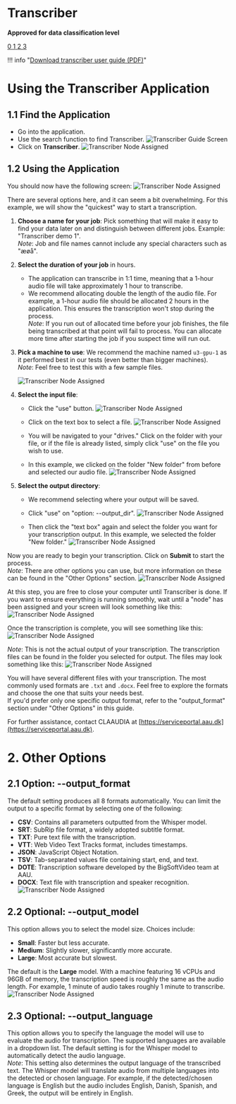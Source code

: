 # Transcriber
**Approved for data classification level**

<a href="https://www.security.aau.dk/data-classification" target="_blank" class="icon-container">
    <span class="icon level-0" title="Approved for public data">0</span>
    <span class="icon level-1" title="Approved for internal data">1</span>
    <span class="icon level-2" title="Approved for confidential data">2</span>
    <span class="icon level-3" title="Approved for strictly confidential data">3</span>
</a>

!!! info "[Download transcriber user guide (PDF)](/assets/transcriber-userguide-1-1.pdf)"
    
# Using the Transcriber Application

## 1.1 Find the Application
- Go into the application.
- Use the search function to find Transcriber.
![Transcriber Guide Screen](/assets/img/UCloud/Transcriberguide16.jpg)
- Click on **Transcriber**.
![Transcriber Node Assigned](/assets/img/UCloud/Transcriberguide17.jpg)


## 1.2 Using the Application
You should now have the following screen:
![Transcriber Node Assigned](/assets/img/UCloud/Transcriberguide18.jpg)

There are several options here, and it can seem a bit overwhelming. For this example, we will show the "quickest" way to start a transcription.

1. **Choose a name for your job**: Pick something that will make it easy to find your data later on and distinguish between different jobs. Example: "Transcriber demo 1".  
   _Note_: Job and file names cannot include any special characters such as "æøå".
   
2. **Select the duration of your job** in hours.
   - The application can transcribe in 1:1 time, meaning that a 1-hour audio file will take approximately 1 hour to transcribe.
   - We recommend allocating double the length of the audio file. For example, a 1-hour audio file should be allocated 2 hours in the application. This ensures the transcription won't stop during the process.  
   _Note_: If you run out of allocated time before your job finishes, the file being transcribed at that point will fail to process. You can allocate more time after starting the job if you suspect time will run out.

3. **Pick a machine to use**: We recommend the machine named `u3-gpu-1` as it performed best in our tests (even better than bigger machines).  
   _Note_: Feel free to test this with a few sample files.
   
   ![Transcriber Node Assigned](/assets/img/UCloud/Transcriberguide19.jpg)


4. **Select the input file**:
   - Click the "use" button.
   ![Transcriber Node Assigned](/assets/img/UCloud/Transcriberguide20.jpg)

   - Click on the text box to select a file.
   ![Transcriber Node Assigned](/assets/img/UCloud/Transcriberguide21.jpg)

   - You will be navigated to your "drives." Click on the folder with your file, or if the file is already listed, simply click "use" on the file you wish to use.
   - In this example, we clicked on the folder "New folder" from before and selected our audio file.
    ![Transcriber Node Assigned](/assets/img/UCloud/Transcriberguide22.jpg)


5. **Select the output directory**:
   - We recommend selecting where your output will be saved.
   - Click "use" on "option: --output_dir".
   ![Transcriber Node Assigned](/assets/img/UCloud/Transcriberguide23.jpg)

   - Then click the "text box" again and select the folder you want for your transcription output. In this example, we selected the folder "New folder."
   ![Transcriber Node Assigned](/assets/img/UCloud/Transcriberguide24.jpg)

Now you are ready to begin your transcription. Click on **Submit** to start the process.  
_Note_: There are other options you can use, but more information on these can be found in the "Other Options" section.
![Transcriber Node Assigned](/assets/img/UCloud/Transcriberguide25)

At this step, you are free to close your computer until Transcriber is done. If you want to ensure everything is running smoothly, wait until a "node" has been assigned and your screen will look something like this:
![Transcriber Node Assigned](/assets/img/UCloud/Transcriberguide26.jpg)

Once the transcription is complete, you will see something like this:
![Transcriber Node Assigned](/assets/img/UCloud/Transcriberguide27.jpg)

_Note_: This is not the actual output of your transcription. The transcription files can be found in the folder you selected for output. The files may look something like this:
![Transcriber Node Assigned](/assets/img/UCloud/Transcriberguide28.jpg)


You will have several different files with your transcription. The most commonly used formats are `.txt` and `.docx`. Feel free to explore the formats and choose the one that suits your needs best.  
If you'd prefer only one specific output format, refer to the "output_format" section under "Other Options" in this guide.

For further assistance, contact CLAAUDIA at [https://serviceportal.aau.dk](https://serviceportal.aau.dk).

# 2. Other Options

## 2.1 Option: --output_format
The default setting produces all 8 formats automatically. You can limit the output to a specific format by selecting one of the following:

- **CSV**: Contains all parameters outputted from the Whisper model.
- **SRT**: SubRip file format, a widely adopted subtitle format.
- **TXT**: Pure text file with the transcription.
- **VTT**: Web Video Text Tracks format, includes timestamps.
- **JSON**: JavaScript Object Notation.
- **TSV**: Tab-separated values file containing start, end, and text.
- **DOTE**: Transcription software developed by the BigSoftVideo team at AAU.
- **DOCX**: Text file with transcription and speaker recognition.
![Transcriber Node Assigned](/assets/img/UCloud/Transcriberguide29.jpg)

## 2.2 Optional: --output_model
This option allows you to select the model size. Choices include:
- **Small**: Faster but less accurate.
- **Medium**: Slightly slower, significantly more accurate.
- **Large**: Most accurate but slowest.

The default is the **Large** model. With a machine featuring 16 vCPUs and 96GB of memory, the transcription speed is roughly the same as the audio length. For example, 1 minute of audio takes roughly 1 minute to transcribe.
![Transcriber Node Assigned](/assets/img/UCloud/Transcriberguide30.jpg)
## 2.3 Optional: --output_language
This option allows you to specify the language the model will use to evaluate the audio for transcription. The supported languages are available in a dropdown list.
The default setting is for the Whisper model to automatically detect the audio language.  
_Note_: This setting also determines the output language of the transcribed text. The Whisper model will translate audio from multiple languages into the detected or chosen language. For example, if the detected/chosen language is English but the audio includes English, Danish, Spanish, and Greek, the output will be entirely in English.

